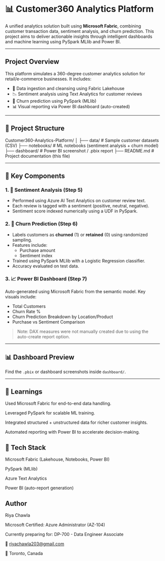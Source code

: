 # 📊 Customer360 Analytics Platform

A unified analytics solution built using **Microsoft Fabric**, combining customer transaction data, sentiment analysis, and churn prediction. This project aims to deliver actionable insights through intelligent dashboards and machine learning using PySpark MLlib and Power BI.

---

## Project Overview

This platform simulates a 360-degree customer analytics solution for retail/e-commerce businesses. It includes:

- 🔄 Data ingestion and cleansing using Fabric Lakehouse
- 📉 Sentiment analysis using Text Analytics for customer reviews
- 🔁 Churn prediction using PySpark (MLlib)
- 📊 Visual reporting via Power BI dashboard (auto-created)

---

## 📂 Project Structure

Customer360-Analytics-Platform/
│
├── data/ # Sample customer datasets (CSV)
├── notebooks/ # ML notebooks (sentiment analysis + churn model)
├── dashboard/ # Power BI screenshot / .pbix report
├── README.md # Project documentation (this file)


---

## 🧪 Key Components

### 1. 🔬 Sentiment Analysis (Step 5)
- Performed using Azure AI Text Analytics on customer review text.
- Each review is tagged with a sentiment (positive, neutral, negative).
- Sentiment score indexed numerically using a UDF in PySpark.

### 2. 🔮 Churn Prediction (Step 6)
- Labels customers as **churned** (1) or **retained** (0) using randomized sampling.
- Features include:
  - Purchase amount
  - Sentiment index
- Trained using PySpark MLlib with a Logistic Regression classifier.
- Accuracy evaluated on test data.

### 3. 📈 Power BI Dashboard (Step 7)
Auto-generated using Microsoft Fabric from the semantic model. Key visuals include:
- Total Customers
- Churn Rate %
- Churn Prediction Breakdown by Location/Product
- Purchase vs Sentiment Comparison

> Note: DAX measures were not manually created due to using the auto-create report option.

---

## 📊 Dashboard Preview

Find the `.pbix` or dashboard screenshots inside `dashboard/`.

---

## 🧠 Learnings

Used Microsoft Fabric for end-to-end data handling.

Leveraged PySpark for scalable ML training.

Integrated structured + unstructured data for richer customer insights.

Automated reporting with Power BI to accelerate decision-making.

## 📌 Tech Stack

Microsoft Fabric (Lakehouse, Notebooks, Power BI)

PySpark (MLlib)

Azure Text Analytics

Power BI (auto-report generation)

## Author
Riya Chawla

Microsoft Certified: Azure Administrator (AZ-104)

Currently preparing for: DP-700 - Data Engineer Associate

📧 riyachawla203@gmail.com

📍 Toronto, Canada
